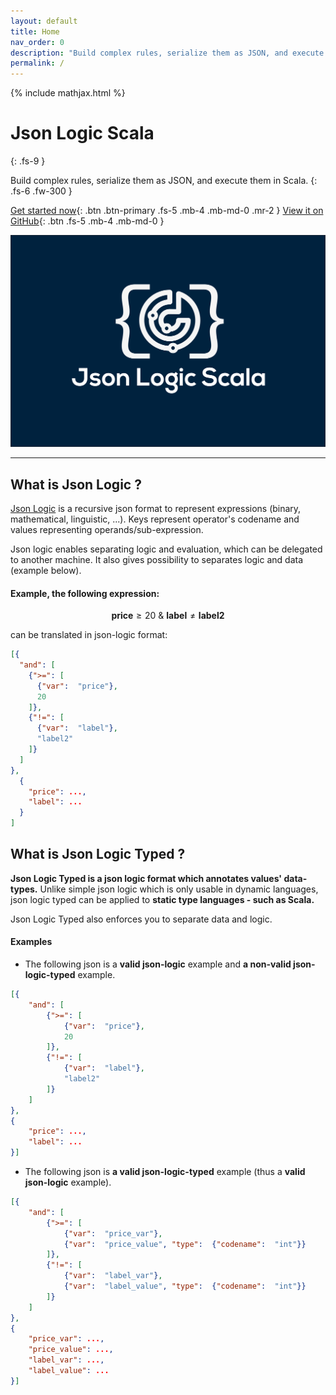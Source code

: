 ```yaml
---
layout: default
title: Home
nav_order: 0
description: "Build complex rules, serialize them as JSON, and execute them in Scala."
permalink: /
---
```

{% include mathjax.html %}

# Json Logic Scala
{: .fs-9 }

Build complex rules, serialize them as JSON, and execute them in Scala.
{: .fs-6 .fw-300 }

[Get started now](#what-is-json-logic){: .btn .btn-primary .fs-5 .mb-4 .mb-md-0 .mr-2 } [View it on GitHub](https://github.com/celadari/json-logic-scala){: .btn .fs-5 .mb-4 .mb-md-0 }

![Json Logic Scala](assets/jsonlogicscala_logo.jpg)


---

## What is Json Logic ?
[Json Logic](https://jsonlogic.com/) is a recursive json format to represent expressions (binary, mathematical, linguistic, ...). Keys represent operator's codename and
values representing operands/sub-expression.

Json logic enables separating logic and evaluation, which can be delegated to another machine.
It also gives possibility to separates logic and data (example below).


#### Example, the following expression:

$$\mathbf{price} \ge 20\ \&\ \mathbf{label}\neq\mathbf{label2}$$

can be translated in json-logic format:

```json
[{
  "and": [
    {">=": [
      {"var":  "price"},
      20
    ]},
    {"!=": [
      {"var":  "label"},
      "label2"
    ]}
  ]
},
  {
    "price": ...,
    "label": ...
  }
]
```


## What is Json Logic Typed ?

**Json Logic Typed is a json logic format which annotates values' data-types.** Unlike simple json logic which is only usable
in dynamic languages, json logic typed can be applied to **static type languages - such as Scala.**

Json Logic Typed also enforces you to separate data and logic.

#### Examples

* The following json is a **valid json-logic** example and **a non-valid json-logic-typed** example.
```json
[{
    "and": [
        {">=": [
            {"var":  "price"},
            20
        ]},
        {"!=": [
            {"var":  "label"},
            "label2"
        ]}
    ]
},
{
    "price": ...,
    "label": ...
}]
```

* The following json is **a valid json-logic-typed** example (thus a **valid json-logic** example).
```json
[{
    "and": [
        {">=": [
            {"var":  "price_var"},
            {"var":  "price_value", "type":  {"codename":  "int"}}
        ]},
        {"!=": [
            {"var":  "label_var"},
            {"var":  "label_value", "type":  {"codename":  "int"}}
        ]}
    ]
},
{
    "price_var": ...,
    "price_value": ...,
    "label_var": ...,
    "label_value": ...
}]
```




